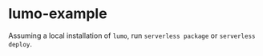 # lumo-example

Assuming a local installation of `lumo`, run `serverless package` or `serverless deploy`.
